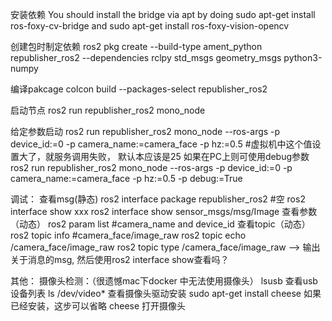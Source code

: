 安装依赖
You should install the bridge via apt by doing sudo apt-get install ros-foxy-cv-bridge and sudo apt-get install ros-foxy-vision-opencv



创建包时制定依赖
ros2 pkg create --build-type ament_python republisher_ros2 --dependencies rclpy std_msgs geometry_msgs python3-numpy

编译pakcage
colcon build --packages-select republisher_ros2

启动节点
ros2 run republisher_ros2 mono_node

给定参数启动
ros2 run republisher_ros2 mono_node --ros-args -p device_id:=0 -p camera_name:=camera_face -p hz:=0.5 #虚拟机中这个值设置大了，就服务调用失败， 默认本应该是25
如果在PC上则可使用debug参数
ros2 run republisher_ros2 mono_node --ros-args -p device_id:=0 -p camera_name:=camera_face -p hz:=0.5 -p debug:=True

调试：
查看msg(静态)
ros2 interface package republisher_ros2 #空
ros2 interface show xxx 
ros2 interface show sensor_msgs/msg/Image
查看参数（动态）
ros2 param list #camera_name and device_id
查看topic（动态）
ros2 topic info #camera_face/image_raw
ros2 topic echo /camera_face/image_raw
ros2 topic type /camera_face/image_raw --> 输出关于消息的msg, 然后使用ros2 interface show查看吗？


其他：
摄像头检测：（很遗憾mac下docker 中无法使用摄像头）
lsusb 查看usb设备列表
ls /dev/video* 查看摄像头驱动安装
sudo apt-get install cheese 如果已经安装，这步可以省略
cheese 打开摄像头

